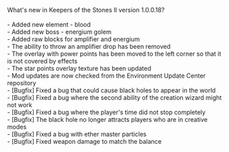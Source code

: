 What's new in Keepers of the Stones II version 1.0.0.18?<br />
<br />- Added new element - blood
<br />- Added new boss - energium golem
<br />- Added raw blocks for amplifier and energium
<br />- The ability to throw an amplifier drop has been removed
<br />- The overlay with power points has been moved to the left corner so that it is not covered by effects
<br />- The star points overlay texture has been updated
<br />- Mod updates are now checked from the Environment Update Center repository
<br />- [Bugfix] Fixed a bug that could cause black holes to appear in the world
<br />- [Bugfix] Fixed a bug where the second ability of the creation wizard might not work
<br />- [Bugfix] Fixed a bug where the player's time did not stop completely
<br />- [Bugfix] The black hole no longer attracts players who are in creative modes
<br />- [Bugfix] Fixed a bug with ether master particles
<br />- [Bugfix] Fixed weapon damage to match the balance